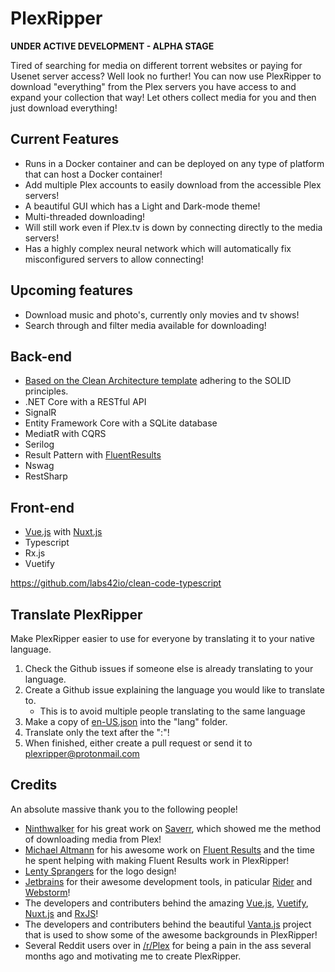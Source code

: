 # PlexRipper

**UNDER ACTIVE DEVELOPMENT - ALPHA STAGE**

Tired of searching for media on different torrent websites or paying for Usenet server access? Well look no further! You can now use PlexRipper to download "everything" from the Plex servers you have access to and expand your collection that way! Let others collect media for you and then just download everything!

## Current Features

- Runs in a Docker container and can be deployed on any type of platform that can host a Docker container!
- Add multiple Plex accounts to easily download from the accessible Plex servers!
- A beautiful GUI which has a Light and Dark-mode theme!
- Multi-threaded downloading!
- Will still work even if Plex.tv is down by connecting directly to the media servers!
- Has a highly complex neural network which will automatically fix misconfigured servers to allow connecting!
  
## Upcoming features

- Download music and photo's, currently only movies and tv shows!
- Search through and filter media available for downloading!

## Back-end

- [Based on the Clean Architecture template](https://github.com/jasontaylordev/CleanArchitecture) adhering to the SOLID principles.
- .NET Core with a RESTful API
- SignalR
- Entity Framework Core with a SQLite database
- MediatR with CQRS
- Serilog
- Result Pattern with [FluentResults](https://github.com/altmann/FluentResults)
- Nswag
- RestSharp

## Front-end

- [Vue.js](https://vuejs.org/) with [Nuxt.js](https://nuxtjs.org/)
- Typescript
- Rx.js
- Vuetify

https://github.com/labs42io/clean-code-typescript

## Translate PlexRipper

Make PlexRipper easier to use for everyone by translating it to your native language.

1. Check the Github issues if someone else is already translating to your language.
2. Create a Github issue explaining the language you would like to translate to.
   - This is to avoid multiple people translating to the same language
3. Make a copy of [en-US.json](https://github.com/PlexRipper/PlexRipper/tree/master/src/WebUI/src/lang) into the "lang" folder.
4. Translate only the text after the ":"!
5. When finished, either create a pull request or send it to  [plexripper@protonmail.com](mailto:plexripper@protonmail.com?subject=[PlexRipper%20Translation])

## Credits

An absolute massive thank you to the following people!

- [Ninthwalker](https://github.com/ninthwalker) for his great work on [Saverr](https://github.com/ninthwalker/saverr), which showed me the method of downloading media from Plex!
- [Michael Altmann](https://github.com/altmann) for his awesome work on [Fluent Results](https://github.com/altmann/FluentResults) and the time he spent helping with making Fluent Results work in PlexRipper!
- [Lenty Sprangers](https://github.com/LentySprangers) for the logo design!
- [Jetbrains](https://www.jetbrains.com/) for their awesome development tools, in paticular [Rider](https://www.jetbrains.com/rider/) and [Webstorm](https://www.jetbrains.com/webstorm/)!
- The developers and contributers behind the amazing [Vue.js](https://vuejs.org/), [Vuetify](https://vuetifyjs.com/en/), [Nuxt.js](https://nuxtjs.org/) and [RxJS](https://www.learnrxjs.io/)!
- The developers and contributers behind the beautiful [Vanta.js](https://www.vantajs.com/) project that is used to show some of the awesome backgrounds in PlexRipper!
- Several Reddit users over in [/r/Plex](https://old.reddit.com/r/PleX/) for being a pain in the ass several months ago and motivating me to create PlexRipper.
